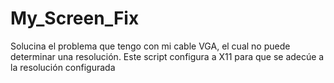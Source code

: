 # My_Screen_Fix
Solucina el problema que tengo con mi cable VGA, el cual no puede determinar una resolución. Este script configura a X11 para que se adecúe a la resolución configurada
